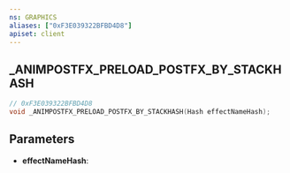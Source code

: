 ```yaml
---
ns: GRAPHICS
aliases: ["0xF3E039322BFBD4D8"]
apiset: client
---
```

## _ANIMPOSTFX_PRELOAD_POSTFX_BY_STACKHASH

```c
// 0xF3E039322BFBD4D8
void _ANIMPOSTFX_PRELOAD_POSTFX_BY_STACKHASH(Hash effectNameHash);
```


## Parameters
* **effectNameHash**:



